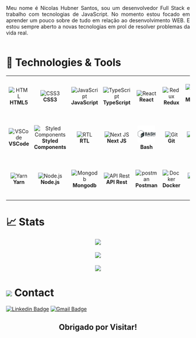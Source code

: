 <div align="justify">
    Meu nome é Nicolas Hubner Santos, sou um desenvolvedor Full Stack e trabalho com tecnologias de JavaScript. No momento estou focado em aprender um pouco sobre de tudo em relação ao desenvolvimento WEB. E estou sempre aberto a novas tecnologias em prol de resolver problemas da vida real.
</div>
</br>
<h1>🔧  Technologies & Tools</h1>

<table>
  <tr>
    <td align="center" height="108" width="108">
      <img
        src="https://cdn.jsdelivr.net/gh/devicons/devicon/icons/html5/html5-plain.svg"
        width="48"
        height="48"
        alt="HTML"
      />
      <br /><strong>HTML5</strong>
    </td>
    <td align="center" height="108" width="108">
      <img
        src="https://cdn.jsdelivr.net/gh/devicons/devicon/icons/css3/css3-plain.svg"
        width="48"
        height="48"
        alt="CSS3"
      />
      <br /><strong>CSS3</strong>
    </td>
    <td align="center" height="108" width="108">
      <img
        src="https://cdn.jsdelivr.net/gh/devicons/devicon/icons/javascript/javascript-plain.svg"
        width="48"
        height="48"
        alt="JavaScript"
      />
      <br /><strong>JavaScript</strong>
    </td>
    <td align="center" height="108" width="108">
      <img
        src="https://cdn.jsdelivr.net/gh/devicons/devicon/icons/typescript/typescript-plain.svg"
        width="48"
        height="48"
        alt="TypeScript"
      />
      <br /><strong>TypeScript</strong>
    </td>
    <td align="center" height="108" width="108">
      <img
        src="https://cdn.jsdelivr.net/gh/devicons/devicon/icons/react/react-original.svg"
        width="48"
        height="48"
        alt="React"
      />
      <br /><strong>React</strong>
    </td>
    <td align="center" height="108" width="108">
      <img
        src="https://cdn.jsdelivr.net/gh/devicons/devicon/icons/redux/redux-original.svg"
        width="48"
        height="48"
        alt="Redux"
      />
      <br /><strong>Redux</strong>
    </td>
    <td align="center" height="108" width="108">
      <img
        src="https://cdn.jsdelivr.net/gh/devicons/devicon/icons/materialui/materialui-original.svg"
        width="48"
        height="48"
        alt="Material UI"
      />
      <br /><strong>Material UI</strong>
    </td>
    <td align="center" height="108" width="108">
      <img
        src="https://cdn.jsdelivr.net/gh/devicons/devicon/icons/bootstrap/bootstrap-plain.svg"
        width="48"
        height="48"
        alt="Bootstrap"
      />
      <br /><strong>Bootstrap</strong>
    </td>
  </tr>
  <tr>
       <td align="center" height="108" width="108">
      <img
        src="https://upload.wikimedia.org/wikipedia/commons/thumb/9/9a/Visual_Studio_Code_1.35_icon.svg/1200px-Visual_Studio_Code_1.35_icon.svg.png"
        width="48"
        height="48"
        alt="VSCode"
      />
      <br /><strong>VSCode</strong>
    </td>
    </td>
    <td align="center" height="108" width="108">
      <img
        src="https://styled-components.com/logo.png"
        width="48"
        height="48"
        alt="Styled Components"
      />
      <br /><strong>Styled Components</strong>
    </td>
    <td align="center" height="108" width="108">
      <img
        src="https://upload.wikimedia.org/wikipedia/commons/5/51/RTL_logo.svg"
        width="48"
        height="48"
        alt="RTL"
      />
      <br /><strong>RTL</strong>
    </td>
    <td align="center" height="108" width="108">
      <img
        src="https://upload.wikimedia.org/wikipedia/commons/8/8e/Nextjs-logo.svg"
        width="48"
        height="48"
        alt="Next JS"
      />
      <br /><strong>Next JS</strong>
    </td>
    <td align="center" height="108" width="108">
      <img
        src="https://raw.githubusercontent.com/github/explore/80688e429a7d4ef2fca1e82350fe8e3517d3494d/topics/bash/bash.png"
        width="48"
        height="48"
        alt="Bash"
      />
      <br /><strong>Bash</strong>
    </td>
    <td align="center" height="108" width="108">
      <img
        src="https://cdn.jsdelivr.net/gh/devicons/devicon/icons/git/git-original.svg"
        width="48"
        height="48"
        alt="Git"
      />
      <br /><strong>Git</strong>
    </td>
    <td align="center" height="108" width="108">
      <img
        src="https://cdn.jsdelivr.net/gh/devicons/devicon/icons/npm/npm-original-wordmark.svg"
        width="48"
        height="48"
        alt="Npm"
      />
      <br /><strong>Npm</strong>
    </td>
    <td align="center" height="108" width="108">
      <img
        src="https://cdn.jsdelivr.net/gh/devicons/devicon/icons/jest/jest-plain.svg"
        width="48"
        height="48"
        alt="Jest"
      />
      <br /><strong>Jest</strong>
    </td>
     </tr>
     <tr>
      <td align="center" height="108" width="108">
      <img
        src='https://cdn.icon-icons.com/icons2/2107/PNG/512/file_type_yarn_icon_130052.png'
        width="48"
        height="48"
        alt="Yarn"
      />
      <br /><strong>Yarn</strong>
    </td>
    <td align="center" height="108" width="108">
      <img
        src='https://img.icons8.com/color/48/000000/nodejs.png'
        width="48"
        height="48"
        alt="Node.js"
      />
      <br /><strong>Node.js</strong>
    </td>
     <td align="center" height="108" width="108">
      <img
        src='https://img.icons8.com/color/48/000000/mongodb.png'
        width="48"
        height="48"
        alt="Mongodb"
      />
      <br /><strong>Mongodb</strong>
    </td>
    <td align="center" height="108" width="108">
      <img
        src='https://img.icons8.com/windows/32/000000/api-settings.png'
        width="48"
        height="48"
        alt="API Rest"
      />
      <br /><strong>API Rest</strong>
    </td>
    <td align="center" height="108" width="108">
      <img
        src='https://user-images.githubusercontent.com/2676579/34940598-17cc20f0-f9be-11e7-8c6d-f0190d502d64.png'
        width="48"
        height="48"
        alt="postman"
      />
      <br /><strong>Postman</strong>
    </td>
    <td align="center" height="108" width="108">
      <img
        src='https://www.docker.com/wp-content/uploads/2022/03/vertical-logo-monochromatic.png'
        width="48"
        height="48"
        alt="Docker"
      />
      <br /><strong>Docker</strong>
    </td>
    <td align="center" height="108" width="108">
      <img
        src='https://img.icons8.com/external-outline-juicy-fish/60/000000/external-sql-coding-and-development-outline-outline-juicy-fish.png'
        width="48"
        height="48"
        alt="SQL"
      />
      <br /><strong>SQL</strong>
    </td>
     </tr>
</table>

# 📈 Stats

<div align="center">
<img
  src="https://github-readme-stats.vercel.app/api?username=NicolasHubner&show_icons=true&theme=react&&hide_border=true"
/>
</br>
</br>
<img
  src="https://github-readme-streak-stats.herokuapp.com/?user=NicolasHubner&&theme=react&&hide_border=true"
/>
</br>
</br>
<img
src="https://github-readme-stats.vercel.app/api/top-langs/?username=NicolasHubner&layout=compact"
/>
</div>

<h1>
<img src="https://img.icons8.com/ios/50/000000/duplicate-contacts.png"/>
Contact</h1>

[![Linkedin Badge](https://img.shields.io/badge/-Nicolas%20Hubner-blue?style=for-the-badge&logo=Linkedin&logoColor=white&link=https://www.linkedin.com/in/nicolashubner/)](https://www.linkedin.com/in/nicolashubner/)
[![Gmail Badge](https://img.shields.io/badge/-Nicolas%20Hubner-c14438?style=for-the-badge&logo=Gmail&logoColor=white&link=mailto:hubnersantos15@gmail.com)](mailto:hubnersantos15@gmail.com)

<h2 align="center"> Obrigado por Visitar!</h2>
